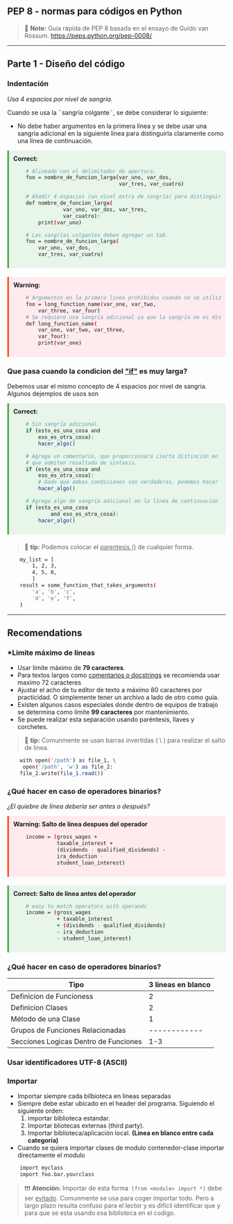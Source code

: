 <style>
    .correct_code {
        border-left: 4px solid #4CAF50; /* Green color for left border */
        background-color: #E8F5E9; /* Light green background color */
        padding: 10px; /* Add padding for better appearance */
        margin-bottom: 20px; /* Add margin for spacing */
    }
    .wrong_code {
        border-left: 4px solid #FF5722; /* Red color for left border */
        background-color: #FFEBEE; /* Light red background color */
        padding: 10px; /* Add padding for better appearance */
        margin-bottom: 20px; /* Add margin for spacing */
    }
</style>

## PEP 8 - normas para códigos en Python

> :memo: **Note:** Guia rápida de PEP 8 basada en el ensayo de Guido van Rossum. 
    https://peps.python.org/pep-0008/
    
---
## Parte 1 - Diseño del código
### Indentación
*Usa 4 espacios por nivel de sangría.*

Cuando se usa la ¨sangría colgante¨, se debe considerar lo siguiente: 
- No debe haber argumentos en la primera línea y se debe usar una sangría adicional en la siguiente linea para distinguirla claramente como una línea de continuación.

<div class="correct_code">
    <strong>Correct:</strong>

```bash 
    # Alineado con el delimitador de apertura.
    foo = nombre_de_funcion_larga(var_uno, var_dos,
                                  var_tres, var_cuatro)

    # Añadir 4 espacios (un nivel extra de sangría) para distinguir los argumentos del resto.
    def nombre_de_funcion_larga(
                var_uno, var_dos, var_tres,
                var_cuatro):
        print(var_uno)

    # Las sangrías colgantes deben agregar un tab.
    foo = nombre_de_funcion_larga(
        var_uno, var_dos,
        var_tres, var_cuatro)
```
</div>


<div class="wrong_code">
    <strong>Warning:</strong> 


```bash 
    # Argumentos en la primera línea prohibidos cuando no se utiliza alineación vertical.
    foo = long_function_name(var_one, var_two,
        var_three, var_four)
    # Se requiere una sangría adicional ya que la sangría no es distinguible.
    def long_function_name(
        var_one, var_two, var_three,
        var_four):
        print(var_one)
```
</div>

### Que pasa cuando la condicion del <ins>"if"</ins> es muy larga? 
Debemos usar el mismo concepto de 4 espacios por nivel de sangria. Algunos dejemplos de usos son 

<div class="correct_code">
    <strong>Correct:</strong>

```bash 
    # Sin sangría adicional.
    if (esto_es_una_cosa and
        eso_es_otra_cosa):
        hacer_algo()

    # Agrega un comentario, que proporcionará cierta distinción en editores
    # que admiten resaltado de sintaxis.
    if (esto_es_una_cosa and
        eso_es_otra_cosa):
        # Dado que ambas condiciones son verdaderas, podemos hacer algo.
        hacer_algo()

    # Agrega algo de sangría adicional en la línea de continuación condicional.
    if (esto_es_una_cosa
            and eso_es_otra_cosa):
        hacer_algo()
```
</div>

> :eyes: **tip:** Podemos colocar el <ins> parentesis ()</ins> de cualquier forma. 
```bash 
    my_list = [
        1, 2, 3,
        4, 5, 6,
        ]
    result = some_function_that_takes_arguments(
        'a', 'b', 'c',
        'd', 'e', 'f',
    )
```
---
## Recomendations
### *Limite máximo de lineas

- Usar limite máximo de **79 caracteres**. 
- Para textos largos como <ins>comentarios o docstrings</ins> se recomienda usar maximo 72 caracteres
- Ajustar el acho de tu editor de texto a máximo 80 caracteres por practicidad. O simplemente tener
    un archivo a lado de otro como guia. 
- Existen algunos casos especiales donde dentro de equipos de trabajo se determina como limite **99 caracteres** por mantenimiento. 
- Se puede realizar esta separación usando paréntesis, llaves y corchetes.

> :eyes: **tip:** Comunmente se usan barras invertidas ( \ ) para realizar el salto de linea. 
```bash 
    with open('/path') as file_1, \
     open('/path', 'w') as file_2:
    file_2.write(file_1.read())
```

### ¿Qué hacer en caso de operadores binarios?
*¿El quiebre de línea debería ser antes o después?*

<div class="wrong_code">
    <strong>Warning: Salto de línea despues del operador</strong> 

```bash 
    income = (gross_wages +
              taxable_interest +
              (dividends - qualified_dividends) -
              ira_deduction -
              student_loan_interest)
```
</div>

<div class="correct_code">
    <strong>Correct: Salto de línea antes del operador</strong>

```bash 
    # easy to match operators with operands
    income = (gross_wages
              + taxable_interest
              + (dividends - qualified_dividends)
              - ira_deduction
              - student_loan_interest)
```
</div>

### ¿Qué hacer en caso de operadores binarios?
| Tipo                                  | 3 lineas en blanco    |
|-----------                            |--------------------   |
| Definicion de Funcioness              |        2              |
| Definicion Clases                     |        2              |
| Método de una Clase                   |        1              |
| Grupos de Funciones Relacionadas      | ------------          |
| Secciones Logicas Dentro de Funciones |       1-3             |

### Usar identificadores UTF-8 (ASCII)

### Importar 
- Importar siempre cada bilbioteca en lineas separadas
- Siempre debe estar ubicado en el header del programa. Siguiendo el siguiente orden:
    1. importar biblioteca estandar.
    2. Importar bliotecas externas (third party).
    3. Importar biblioteca/aplicación local.
    **(Linea en blanco entre cada categoria)**
- Cuando se quiera importar clases de modulo contenedor-clase importar directamente el modulo 
```bash 
    import myclass
    import foo.bar.yourclass
```
>❗❗❗ **Atención:** Importar de esta forma``` [from <module> import *]``` debe ser <ins>evitado</ins>. Comunmente se usa para coger importar todo. Pero a largo plazo resulta confuso para el lector y es dificil identificar que y para que se esta usando esa biblioteca en el codigo. 


